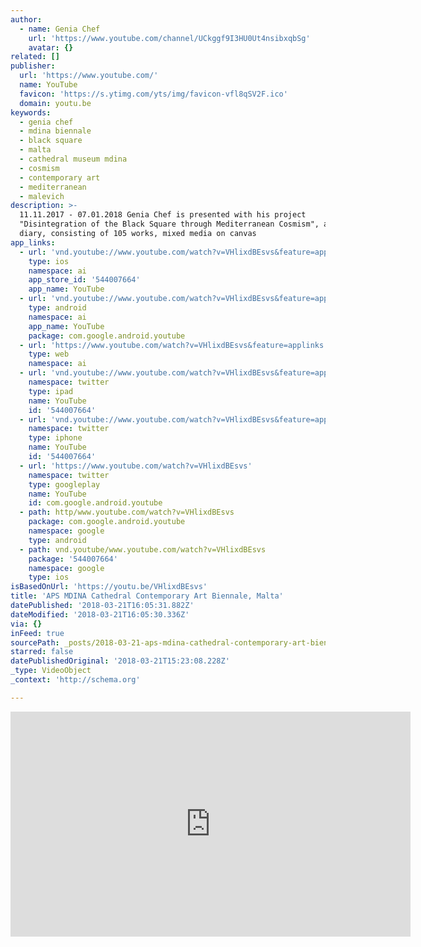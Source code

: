```yaml
---
author:
  - name: Genia Chef
    url: 'https://www.youtube.com/channel/UCkggf9I3HU0Ut4nsibxqbSg'
    avatar: {}
related: []
publisher:
  url: 'https://www.youtube.com/'
  name: YouTube
  favicon: 'https://s.ytimg.com/yts/img/favicon-vfl8qSV2F.ico'
  domain: youtu.be
keywords:
  - genia chef
  - mdina biennale
  - black square
  - malta
  - cathedral museum mdina
  - cosmism
  - contemporary art
  - mediterranean
  - malevich
description: >-
  11.11.2017 - 07.01.2018 Genia Chef is presented with his project
  "Disintegration of the Black Square through Mediterranean Cosmism", a visual
  diary, consisting of 105 works, mixed media on canvas
app_links:
  - url: 'vnd.youtube://www.youtube.com/watch?v=VHlixdBEsvs&feature=applinks'
    type: ios
    namespace: ai
    app_store_id: '544007664'
    app_name: YouTube
  - url: 'vnd.youtube://www.youtube.com/watch?v=VHlixdBEsvs&feature=applinks'
    type: android
    namespace: ai
    app_name: YouTube
    package: com.google.android.youtube
  - url: 'https://www.youtube.com/watch?v=VHlixdBEsvs&feature=applinks'
    type: web
    namespace: ai
  - url: 'vnd.youtube://www.youtube.com/watch?v=VHlixdBEsvs&feature=applinks'
    namespace: twitter
    type: ipad
    name: YouTube
    id: '544007664'
  - url: 'vnd.youtube://www.youtube.com/watch?v=VHlixdBEsvs&feature=applinks'
    namespace: twitter
    type: iphone
    name: YouTube
    id: '544007664'
  - url: 'https://www.youtube.com/watch?v=VHlixdBEsvs'
    namespace: twitter
    type: googleplay
    name: YouTube
    id: com.google.android.youtube
  - path: http/www.youtube.com/watch?v=VHlixdBEsvs
    package: com.google.android.youtube
    namespace: google
    type: android
  - path: vnd.youtube/www.youtube.com/watch?v=VHlixdBEsvs
    package: '544007664'
    namespace: google
    type: ios
isBasedOnUrl: 'https://youtu.be/VHlixdBEsvs'
title: 'APS MDINA Cathedral Contemporary Art Biennale, Malta'
datePublished: '2018-03-21T16:05:31.882Z'
dateModified: '2018-03-21T16:05:30.336Z'
via: {}
inFeed: true
sourcePath: _posts/2018-03-21-aps-mdina-cathedral-contemporary-art-biennale-malta.md
starred: false
datePublishedOriginal: '2018-03-21T15:23:08.228Z'
_type: VideoObject
_context: 'http://schema.org'

---
```

<iframe src="https://cdn.embedly.com/widgets/media.html?src=https%3A%2F%2Fwww.youtube.com%2Fembed%2FVHlixdBEsvs%3Ffeature%3Doembed&amp;url=http%3A%2F%2Fwww.youtube.com%2Fwatch%3Fv%3DVHlixdBEsvs&amp;image=https%3A%2F%2Fi.ytimg.com%2Fvi%2FVHlixdBEsvs%2Fhqdefault.jpg&amp;key=a715cf41cc93453ca338d350cd26f87b&amp;type=text%2Fhtml&amp;schema=youtube" width="640" height="360" scrolling="no" frameborder="0" allowfullscreen="" style=""></iframe>